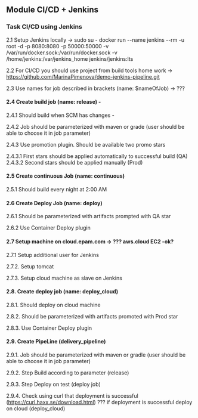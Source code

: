 ## Module CI/CD + Jenkins
### Task CI/CD using Jenkins

2.1 Setup Jenkins locally ->
sudo su -
docker run --name jenkins --rm -u root -d -p 8080:8080 -p 50000:50000 -v /var/run/docker.sock:/var/run/docker.sock -v /home/jenkins:/var/jenkins_home jenkins/jenkins:lts

2.2 For CI/CD you should use project from build tools home work -> https://github.com/MarinaPimenova/demo-jenkins-pipeline.git

2.3 Use names for job described in brackets (name: $nameOfJob)  -> ???


#### 2.4 Create build job (name: release) -

2.4.1 Should build when SCM has changes - 

2.4.2 Job should be parameterized with maven or grade (user should be able to choose it in job parameter)

2.4.3 Use promotion plugin. Should be available two promo stars

2.4.3.1 First stars should be applied automatically to successful build (QA)
2.4.3.2 Second stars should be applied manually (Prod)

#### 2.5 Create continuous Job (name: continuous)

2.5.1 Should build every night at 2:00 AM

#### 2.6 Create Deploy Job (name: deploy)

2.6.1 Should be parameterized with artifacts prompted with QA star

2.6.2 Use Container Deploy plugin

#### 2.7 Setup machine on cloud.epam.com -> ??? aws.cloud EC2 -ok?

2.7.1 Setup additional user for Jenkins

2.7.2.    Setup tomcat

2.7.3.    Setup cloud machine as slave on Jenkins

#### 2.8. Create deploy job (name: deploy_cloud)

2.8.1.    Should deploy on cloud machine

2.8.2.    Should be parameterized with artifacts promoted with Prod star

2.8.3.    Use Container Deploy plugin

#### 2.9. Create PipeLine (delivery_pipeline)

2.9.1.    Job should be parameterized with maven or gradle (user should be able to choose it in job parameter)

2.9.2.    Step Build according to parameter (release)

2.9.3.    Step Deploy on test (deploy job)

2.9.4.    Check using curl that deployment is successful (https://curl.haxx.se/download.html)
??? if deployment is successful deploy on cloud (deploy_cloud) 

